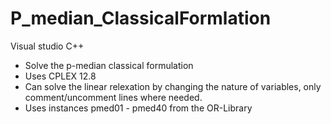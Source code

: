 # P_median_ClassicalFormlation

 Visual studio C++
 
 - Solve the p-median classical formulation
 - Uses CPLEX 12.8
 - Can solve the linear relexation by changing the nature of variables, only comment/uncomment lines where needed.
 - Uses instances pmed01 - pmed40 from the OR-Library
